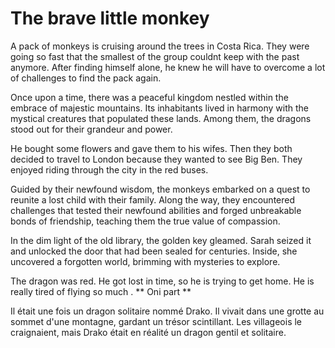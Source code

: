 # The brave little monkey

A pack of monkeys is cruising around the trees in Costa Rica. They were going so fast that the smallest of the group couldnt keep with the past anymore. After finding himself alone, he knew he will have to overcome a lot of challenges to find the pack again.

Once upon a time, there was a peaceful kingdom nestled within the embrace of majestic mountains. Its inhabitants lived in harmony with the mystical creatures that populated these lands. Among them, the dragons stood out for their grandeur and power.

He bought some flowers and gave them to his wifes.
Then they both decided to travel to London because they wanted to see Big Ben.
They enjoyed riding through the city in the red buses.

Guided by their newfound wisdom, the monkeys embarked on a quest to reunite a lost child with their family. Along the way, they encountered challenges that tested their newfound abilities and forged unbreakable bonds of friendship, teaching them the true value of compassion.

In the dim light of the old library, the golden key gleamed. Sarah seized it and unlocked the door that had been sealed for centuries. Inside, she uncovered a forgotten world, brimming with mysteries to explore.

The dragon was red. He got lost in time, so he is trying to get home.
He is really tired of flying so much . ** Oni part **

Il était une fois un dragon solitaire nommé Drako. Il vivait dans une grotte au sommet d'une montagne, gardant un trésor scintillant. Les villageois le craignaient, mais Drako était en réalité un dragon gentil et solitaire.

